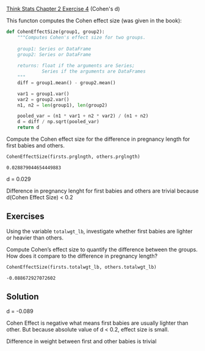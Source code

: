 [Think Stats Chapter 2 Exercise 4](http://greenteapress.com/thinkstats2/html/thinkstats2003.html#toc24) (Cohen's d)


This functon computes the Cohen effect size (was given in the book):


```python
def CohenEffectSize(group1, group2):
    """Computes Cohen's effect size for two groups.
    
    group1: Series or DataFrame
    group2: Series or DataFrame
    
    returns: float if the arguments are Series;
             Series if the arguments are DataFrames
    """
    diff = group1.mean() - group2.mean()

    var1 = group1.var()
    var2 = group2.var()
    n1, n2 = len(group1), len(group2)

    pooled_var = (n1 * var1 + n2 * var2) / (n1 + n2)
    d = diff / np.sqrt(pooled_var)
    return d
```

Compute the Cohen effect size for the difference in pregnancy length for first babies and others.


```python
CohenEffectSize(firsts.prglngth, others.prglngth)
```




    0.028879044654449883



d = 0.029

Difference in pregnancy lenght for first babies and others are trivial because d(Cohen Effect Size) < 0.2

## Exercises

Using the variable `totalwgt_lb`, investigate whether first babies are lighter or heavier than others. 

Compute Cohen’s effect size to quantify the difference between the groups.  How does it compare to the difference in pregnancy length?


```python
CohenEffectSize(firsts.totalwgt_lb, others.totalwgt_lb)
```




    -0.088672927072602



## Solution 

d = -0.089


Cohen Effect is negative what means first babies are usually lighter than other. But because absolute value of d < 0.2, effect size is small.

Difference in weight between first and other babies is trivial
